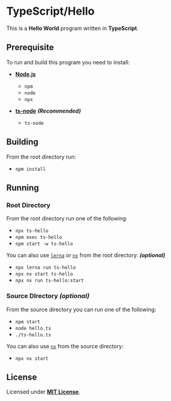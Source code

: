 # TypeScript/Hello

This is a **Hello World** program written in **TypeScript**.

## Prerequisite

To run and build this program you need to install:

* [**Node.js**](https://nodejs.org/en/download/current)
  * `npm`
  * `node`
  * `npx`

* [**ts-node**](https://typestrong.org/ts-node/docs/installation) _**(Recommended)**_
  * `ts-node`

## Building

From the root directory run:

* `npm install`

## Running

### Root Directory

From the root directory run one of the following:

* `npx ts-hello`
* `npm exec ts-hello`
* `npm start -w ts-hello`

You can also use  [`lerna`](https://lerna.js.org/) or [`nx`](https://nx.dev/) from the root directory: _**(optional)**_

* `npx lerna run ts-hello`
* `npx nx start ts-hello`
* `npx nx run ts-hello:start`

### Source DIrectory _(optional)_

From the source directory you can run one of the following:

* `npm start`
* `node hello.ts`
* `./ts-hello.ts`

You can also use [`nx`](https://nx.dev/) from the source directory:

* `npx nx start`

## License

Licensed under [**MIT License**](https://github.com/altersabeh/codes/blob/main/LICENSE).
